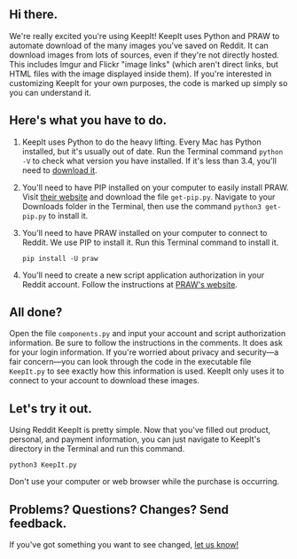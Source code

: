 ## Hi there.

We're really excited you're using KeepIt! KeepIt uses Python and PRAW to automate download of the many images you've saved on Reddit. It can download images from lots of sources, even if they're not directly hosted. This includes Imgur and Flickr "image links" (which aren't direct links, but HTML files with the image displayed inside them). If you're interested in customizing KeepIt for your own purposes, the code is marked up simply so you can understand it.

## Here's what you have to do.

1.  KeepIt uses Python to do the heavy lifting. Every Mac has Python installed, but it's usually out of date. Run the Terminal command `python -V` to check what version you have installed. If it's less than 3.4, you'll need to [download it](https://www.python.org/).

2.  You'll need to have PIP installed on your computer to easily install PRAW. Visit [their website](https://pip.pypa.io/en/stable/installing/) and download the file `get-pip.py`. Navigate to your Downloads folder in the Terminal, then use the command `python3 get-pip.py` to install it.

3.  You'll need to have PRAW installed on your computer to connect to Reddit. We use PIP to install it. Run this Terminal command to install it.

    `pip install -U praw`
4.  You'll need to create a new script application authorization in your Reddit account. Follow the instructions at [PRAW's website](https://praw.readthedocs.io/en/latest/getting_started/authentication.html#script-application).

## All done?

Open the file `components.py` and input your account and script authorization information. Be sure to follow the instructions in the comments. It does ask for your login information. If you're worried about privacy and security—a fair concern—you can look through the code in the executable file `KeepIt.py` to see exactly how this information is used. KeepIt only uses it to connect to your account to download these images.

## Let's try it out.

Using Reddit KeepIt is pretty simple. Now that you've filled out product, personal, and payment information, you can just navigate to KeepIt's directory in the Terminal and run this command.

`python3 KeepIt.py`

Don't use your computer or web browser while the purchase is occurring.

## Problems? Questions? Changes? Send feedback.

If you've got something you want to see changed, [let us know!](https://andrewrva.typeform.com/to/HL4YOt)
